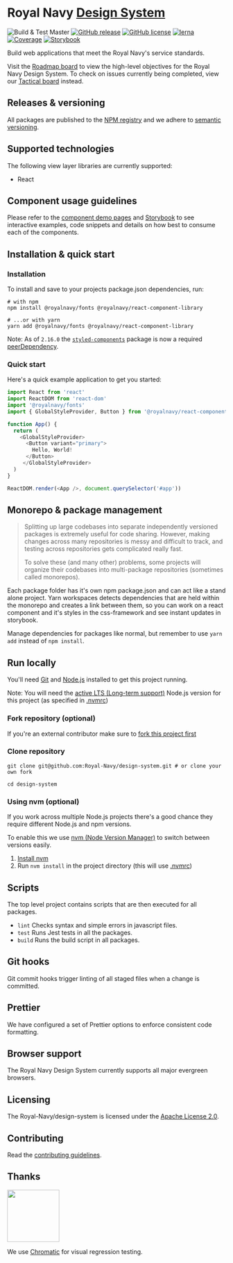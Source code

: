 # Royal Navy [Design System](https://docs.royalnavy.io/)

 ![Build & Test Master](https://github.com/Royal-Navy/design-system/workflows/Build%20&%20Test%20Master/badge.svg)
 [![GitHub release](https://img.shields.io/github/release/royal-navy/design-system.svg)](https://github.com/Royal-Navy/design-system/releases) [![GitHub license](https://img.shields.io/badge/license-Apache%202-blue.svg)](https://github.com/design-system/blob/master/LICENSE) [![lerna](https://img.shields.io/badge/maintained%20with-lerna-cc00ff.svg)](https://lerna.js.org/) [![Coverage](https://sonarcloud.io/api/project_badges/measure?project=Royal-Navy_design-system&metric=coverage)](https://sonarcloud.io/dashboard?id=Royal-Navy_design-system) [![Storybook](https://cdn.jsdelivr.net/gh/storybookjs/brand@master/badge/badge-storybook.svg)](http://storybook.royalnavy.io)

Build web applications that meet the Royal Navy's service standards.

Visit the [Roadmap board](https://github.com/orgs/Royal-Navy/projects/5) to view the high-level objectives for the Royal Navy Design System. To check on issues currently being completed, view our [Tactical board](https://github.com/Royal-Navy/design-system/projects/6) instead.

## Releases & versioning

All packages are published to the [NPM registry](https://www.npmjs.com/search?q=%40royalnavy) and we adhere to [semantic versioning](https://semver.org/).

## Supported technologies

The following view layer libraries are currently supported:

- React

## Component usage guidelines

Please refer to the [component demo pages](https://docs.royalnavy.io/components) and [Storybook](http://storybook.royalnavy.io/) to see interactive examples, code snippets and details on how best to consume each of the components.

## Installation & quick start

### Installation

To install and save to your projects package.json dependencies, run:

```
# with npm
npm install @royalnavy/fonts @royalnavy/react-component-library

# ...or with yarn
yarn add @royalnavy/fonts @royalnavy/react-component-library
```

Note: As of `2.16.0` the [`styled-components`](https://github.com/styled-components/styled-components) package is now a required [peerDependency](https://nodejs.org/en/blog/npm/peer-dependencies/).

### Quick start

Here's a quick example application to get you started:

```javascript
import React from 'react'
import ReactDOM from 'react-dom'
import '@royalnavy/fonts'
import { GlobalStyleProvider, Button } from '@royalnavy/react-component-library'

function App() {
  return (
    <GlobalStyleProvider>
      <Button variant="primary">
        Hello, World!
      </Button>
     </GlobalStyleProvider>
  )
}

ReactDOM.render(<App />, document.querySelector('#app'))
```

## Monorepo & package management

>Splitting up large codebases into separate independently versioned packages is extremely useful for code sharing. However, making changes across many repositories is messy and difficult to track, and testing across repositories gets complicated really fast.
>
>To solve these (and many other) problems, some projects will organize their codebases into multi-package repositories (sometimes called monorepos).

Each package folder has it's own npm package.json and can act like a stand alone project. Yarn workspaces detects dependencies that are held within the monorepo and creates a link between them, so you can work on a react component and it's styles in the css-framework and see instant updates in storybook.

Manage dependencies for packages like normal, but remember to use `yarn add` instead of `npm install`.

## Run locally

You'll need [Git](https://help.github.com/articles/set-up-git/) and [Node.js](https://nodejs.org/en/) installed to get this project running.

Note: You will need the [active LTS (Long-term support)](https://github.com/nodejs/Release#release-schedule) Node.js version for this project (as specified in [.nvmrc](./.nvmrc))

### Fork repository (optional)
If you're an external contributor make sure to [fork this project first](https://help.github.com/articles/fork-a-repo/)

### Clone repository
```
git clone git@github.com:Royal-Navy/design-system.git # or clone your own fork

cd design-system
```

### Using nvm (optional)
If you work across multiple Node.js projects there's a good chance they require different Node.js and npm versions.

To enable this we use [nvm (Node Version Manager)](https://github.com/creationix/nvm) to switch between versions easily.

1. [Install nvm](https://github.com/creationix/nvm#installation)
2. Run `nvm install` in the project directory (this will use [.nvmrc](./.nvmrc))

## Scripts

The top level project contains scripts that are then executed for all packages.

- `lint`  Checks syntax and simple errors in javascript files.
- `test`  Runs Jest tests in all the packages.
- `build` Runs the build script in all packages.

## Git hooks

Git commit hooks trigger linting of all staged files when a change is committed.

## Prettier

We have configured a set of Prettier options to enforce consistent code formatting.

## Browser support

The Royal Navy Design System currently supports all major evergreen browsers.

## Licensing

The Royal-Navy/design-system is licensed under the [Apache License 2.0](https://github.com/Royal-Navy/design-system/blob/master/LICENSE).

## Contributing
Read the [contributing guidelines](docs/contributing.md).

## Thanks

<a href="https://www.chromaticqa.com/"><img src="https://cdn-images-1.medium.com/letterbox/147/36/50/50/1*oHHjTjInDOBxIuYHDY2gFA.png?source=logoAvatar-d7276495b101---37816ec27d7a" width="120"/></a>

We use [Chromatic](https://www.chromaticqa.com/) for visual regression testing.
